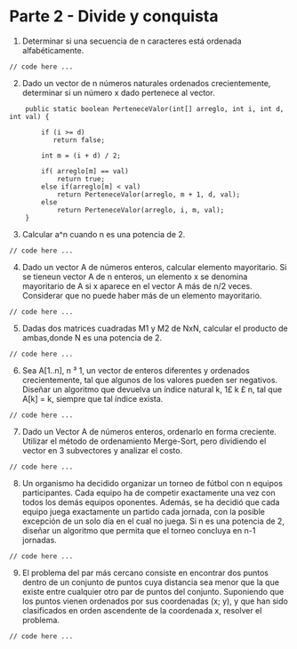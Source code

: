 # Parte 2 - Divide y conquista

1. Determinar si una secuencia de n caracteres está ordenada alfabéticamente.

```
// code here ...
```

2. Dado un vector de n números naturales ordenados crecientemente, determinar si un
número x dado pertenece al vector.

```
    public static boolean PerteneceValor(int[] arreglo, int i, int d, int val) {

        if (i >= d)
           return false;

        int m = (i + d) / 2;

        if( arreglo[m] == val)
            return true;
        else if(arreglo[m] < val)
            return PerteneceValor(arreglo, m + 1, d, val);
        else
            return PerteneceValor(arreglo, i, m, val);
    }
```

3. Calcular a^n cuando n es una potencia de 2.
```
// code here ...
```
4. Dado un vector A de números enteros, calcular elemento mayoritario. Si se tieneun vector A de n 
enteros, un elemento x se denomina mayoritario de A si x aparece en el vector A más de n/2 veces. 
Considerar que no puede haber más de un elemento mayoritario.
```
// code here ...
```

5. Dadas dos matrices cuadradas M1 y M2 de NxN, calcular el producto de ambas,donde N es una 
potencia de 2.
```
// code here ...
```

6. Sea A[1..n], n ³ 1, un vector de enteros diferentes y ordenados crecientemente, tal que algunos 
de los valores pueden ser negativos. Diseñar un algoritmo que devuelva un índice natural k, 1£ k £ 
n, tal que A[k] = k, siempre que tal índice exista.
```
// code here ...
```

7. Dado un Vector A de números enteros, ordenarlo en forma creciente. Utilizar el método de 
ordenamiento Merge-Sort, pero dividiendo el vector en 3 subvectores y analizar el costo.
```
// code here ...
```

8. Un organismo ha decidido organizar un torneo de fútbol con n equipos participantes. Cada equipo 
ha de competir exactamente una vez con todos los demás equipos oponentes. Además, se ha decidió 
que cada equipo juega exactamente un partido cada jornada, con la posible excepción de un solo día en
el cual no juega. Si n es una potencia de 2, diseñar un algoritmo que permita
que el torneo concluya en n-1 jornadas.
```
// code here ...
```

9. El problema del par más cercano consiste en encontrar dos puntos dentro de un conjunto de puntos 
cuya distancia sea menor que la que existe entre cualquier otro par de puntos del conjunto. 
Suponiendo que los puntos vienen ordenados por sus coordenadas (x; y), y que han sido clasificados 
en orden ascendente de la coordenada x, resolver el problema.
```
// code here ...
```

